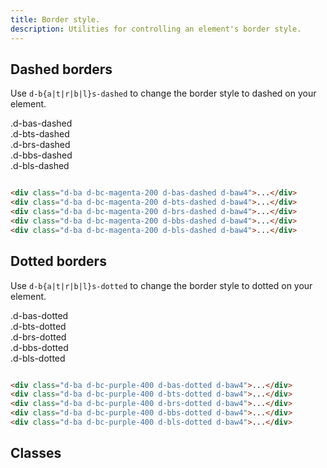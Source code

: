 ```yaml
---
title: Border style.
description: Utilities for controlling an element's border style.
---
```


## Dashed borders

Use `d-b{a|t|r|b|l}s-dashed` to change the border style to dashed on your element.

<code-well-header class="d-fl-col5 d-g8 d-fw-wrap d-p24 d-bgc-magenta-100 d-bgo50 d-w100p d-hmn102" custom>
  <div class="d-fl-center d-p16 d-ba d-bc-magenta-200 d-bas-dashed d-baw4 d-bgc-magenta-100 d-code--sm">.d-bas-dashed</div>
  <div class="d-fl-center d-p16 d-ba d-bc-magenta-200 d-bts-dashed d-baw4 d-bgc-magenta-100 d-code--sm">.d-bts-dashed</div>
  <div class="d-fl-center d-p16 d-ba d-bc-magenta-200 d-brs-dashed d-baw4 d-bgc-magenta-100 d-code--sm">.d-brs-dashed</div>
  <div class="d-fl-center d-p16 d-ba d-bc-magenta-200 d-bbs-dashed d-baw4 d-bgc-magenta-100 d-code--sm">.d-bbs-dashed</div>
  <div class="d-fl-center d-p16 d-ba d-bc-magenta-200 d-bls-dashed d-baw4 d-bgc-magenta-100 d-code--sm">.d-bls-dashed</div>
</code-well-header>

```html

<div class="d-ba d-bc-magenta-200 d-bas-dashed d-baw4">...</div>
<div class="d-ba d-bc-magenta-200 d-bts-dashed d-baw4">...</div>
<div class="d-ba d-bc-magenta-200 d-brs-dashed d-baw4">...</div>
<div class="d-ba d-bc-magenta-200 d-bbs-dashed d-baw4">...</div>
<div class="d-ba d-bc-magenta-200 d-bls-dashed d-baw4">...</div>
```

## Dotted borders

Use `d-b{a|t|r|b|l}s-dotted` to change the border style to dotted on your element.

<code-well-header class="d-fl-col5 d-g8 d-fw-wrap d-p24 d-bgc-purple-100 d-bgo50 d-w100p d-hmn102" custom>
  <div class="d-fl-center d-p16 d-ba d-bc-purple-400 d-bas-dotted d-baw4 d-bgc-purple-100 d-code--sm">.d-bas-dotted</div>
  <div class="d-fl-center d-p16 d-ba d-bc-purple-400 d-bts-dotted d-baw4 d-bgc-purple-100 d-code--sm">.d-bts-dotted</div>
  <div class="d-fl-center d-p16 d-ba d-bc-purple-400 d-brs-dotted d-baw4 d-bgc-purple-100 d-code--sm">.d-brs-dotted</div>
  <div class="d-fl-center d-p16 d-ba d-bc-purple-400 d-bbs-dotted d-baw4 d-bgc-purple-100 d-code--sm">.d-bbs-dotted</div>
  <div class="d-fl-center d-p16 d-ba d-bc-purple-400 d-bls-dotted d-baw4 d-bgc-purple-100 d-code--sm">.d-bls-dotted</div>
</code-well-header>

```html

<div class="d-ba d-bc-purple-400 d-bas-dotted d-baw4">...</div>
<div class="d-ba d-bc-purple-400 d-bts-dotted d-baw4">...</div>
<div class="d-ba d-bc-purple-400 d-brs-dotted d-baw4">...</div>
<div class="d-ba d-bc-purple-400 d-bbs-dotted d-baw4">...</div>
<div class="d-ba d-bc-purple-400 d-bls-dotted d-baw4">...</div>
```

## Classes

<div class="d-h464 d-of-y-scroll d-bb d-bc-black-200">
  <utility-class-table>
    <template #content>
      <tbody>
        <tr>
          <th scope="row" class="d-code--sm d-fc-purple-400">.d-bas-unset</th>
          <td class="d-code--sm">border-style: unset !important;</td>
        </tr>
      </tbody>
      <tbody v-for="s in ['dashed', 'dotted']">
        <tr v-for="i in ['all', 'top', 'right', 'bottom', 'left']">
          <th scope="row" class="d-code--sm d-fc-purple-400">.d-b{{ i[0] }}s-{{ s }}</th>
          <td class="d-code--sm">
            <span v-if="i === 'all'">border-style: {{ s }} !important;</span>
            <span v-else>border-{{i}}-style: {{ s }} !important;</span>
          </td>
        </tr>
      </tbody>
    </template>
  </utility-class-table>
</div>
